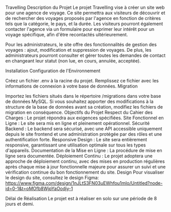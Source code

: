 
Travelling
Description du Projet
Le projet Travelling vise à créer un site web pour une agence de voyage. Ce site permettra aux visiteurs de découvrir et de rechercher des voyages proposés par l'agence en fonction de critères tels que la catégorie, le pays, et la durée. Les visiteurs pourront également contacter l'agence via un formulaire pour exprimer leur intérêt pour un voyage spécifique, afin d'être recontactés ultérieurement.

Pour les administrateurs, le site offre des fonctionnalités de gestion des voyages : ajout, modification et suppression de voyages. De plus, les administrateurs pourront consulter et gérer toutes les demandes de contact en changeant leur statut (non lue, en cours, annulée, acceptée).

Installation
Configuration de l'Environnement

Créez un fichier .env à la racine du projet.
Remplissez ce fichier avec les informations de connexion à votre base de données.
Migration

Importez les fichiers situés dans le répertoire /migrations dans votre base de données MySQL.
Si vous souhaitez apporter des modifications à la structure de la base de données avant sa création, modifiez les fichiers de migration en conséquence.
Objectifs du Projet
Respect du Cahier des Charges : Le projet répondra aux exigences spécifiées.
Site Fonctionnel en Ligne : Le site sera mis en ligne et pleinement opérationnel.
Sécurité Backend : Le backend sera sécurisé, avec une API accessible uniquement depuis le site frontend et une administration protégée par des rôles et une authentification forte.
Responsive Design : Le site sera entièrement responsive, garantissant une utilisation optimale sur tous les types d'appareils.
Documentation de la Mise en Ligne : La procédure de mise en ligne sera documentée.
Déploiement Continu : Le projet adoptera une approche de déploiement continu, avec des mises en production régulières après chaque mise à jour fonctionnelle majeure pour assurer un suivi et une vérification continue du bon fonctionnement du site.
Design
Pour visualiser le design du site, consultez le design Figma: https://www.figma.com/design/1nJLtS3FN03uEWhfou1mIo/Untitled?node-id=0-1&t=oMOfb8WjpYaOodjy-1

Délai de Réalisation
Le projet est à réaliser en solo sur une période de 8 jours et demi.

